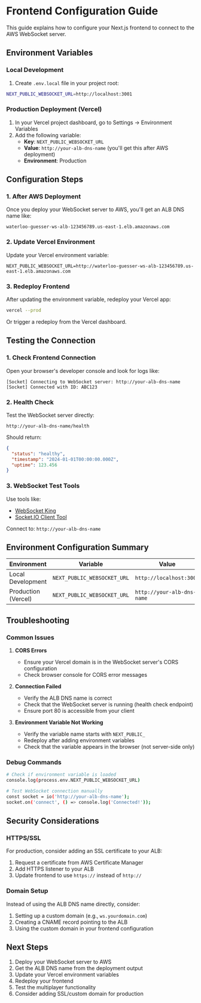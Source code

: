 # Frontend Configuration Guide

This guide explains how to configure your Next.js frontend to connect to the AWS WebSocket server.

## Environment Variables

### Local Development

1. Create `.env.local` file in your project root:
```bash
NEXT_PUBLIC_WEBSOCKET_URL=http://localhost:3001
```

### Production Deployment (Vercel)

1. In your Vercel project dashboard, go to Settings → Environment Variables
2. Add the following variable:
   - **Key**: `NEXT_PUBLIC_WEBSOCKET_URL`
   - **Value**: `http://your-alb-dns-name` (you'll get this after AWS deployment)
   - **Environment**: Production

## Configuration Steps

### 1. After AWS Deployment

Once you deploy your WebSocket server to AWS, you'll get an ALB DNS name like:
```
waterloo-guesser-ws-alb-123456789.us-east-1.elb.amazonaws.com
```

### 2. Update Vercel Environment

Update your Vercel environment variable:
```
NEXT_PUBLIC_WEBSOCKET_URL=http://waterloo-guesser-ws-alb-123456789.us-east-1.elb.amazonaws.com
```

### 3. Redeploy Frontend

After updating the environment variable, redeploy your Vercel app:
```bash
vercel --prod
```

Or trigger a redeploy from the Vercel dashboard.

## Testing the Connection

### 1. Check Frontend Connection

Open your browser's developer console and look for logs like:
```
[Socket] Connecting to WebSocket server: http://your-alb-dns-name
[Socket] Connected with ID: ABC123
```

### 2. Health Check

Test the WebSocket server directly:
```
http://your-alb-dns-name/health
```

Should return:
```json
{
  "status": "healthy",
  "timestamp": "2024-01-01T00:00:00.000Z",
  "uptime": 123.456
}
```

### 3. WebSocket Test Tools

Use tools like:
- [WebSocket King](http://websocketking.com/)
- [Socket.IO Client Tool](https://socket.io/docs/v4/client-api/)

Connect to: `http://your-alb-dns-name`

## Environment Configuration Summary

| Environment | Variable | Value |
|-------------|----------|-------|
| Local Development | `NEXT_PUBLIC_WEBSOCKET_URL` | `http://localhost:3001` |
| Production (Vercel) | `NEXT_PUBLIC_WEBSOCKET_URL` | `http://your-alb-dns-name` |

## Troubleshooting

### Common Issues

1. **CORS Errors**
   - Ensure your Vercel domain is in the WebSocket server's CORS configuration
   - Check browser console for CORS error messages

2. **Connection Failed**
   - Verify the ALB DNS name is correct
   - Check that the WebSocket server is running (health check endpoint)
   - Ensure port 80 is accessible from your client

3. **Environment Variable Not Working**
   - Verify the variable name starts with `NEXT_PUBLIC_`
   - Redeploy after adding environment variables
   - Check that the variable appears in the browser (not server-side only)

### Debug Commands

```bash
# Check if environment variable is loaded
console.log(process.env.NEXT_PUBLIC_WEBSOCKET_URL)

# Test WebSocket connection manually
const socket = io('http://your-alb-dns-name');
socket.on('connect', () => console.log('Connected!'));
```

## Security Considerations

### HTTPS/SSL

For production, consider adding an SSL certificate to your ALB:
1. Request a certificate from AWS Certificate Manager
2. Add HTTPS listener to your ALB
3. Update frontend to use `https://` instead of `http://`

### Domain Setup

Instead of using the ALB DNS name directly, consider:
1. Setting up a custom domain (e.g., `ws.yourdomain.com`)
2. Creating a CNAME record pointing to the ALB
3. Using the custom domain in your frontend configuration

## Next Steps

1. Deploy your WebSocket server to AWS
2. Get the ALB DNS name from the deployment output
3. Update your Vercel environment variables
4. Redeploy your frontend
5. Test the multiplayer functionality
6. Consider adding SSL/custom domain for production
